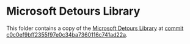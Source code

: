 # Microsoft Detours Library

This folder contains a copy of the [Microsoft Detours Library](https://github.com/Microsoft/Detours) at [commit c0c0ef9bff2355f97e0c34ba7360116c741ad22a](c0c0ef9bff2355f97e0c34ba7360116c741ad22a).
